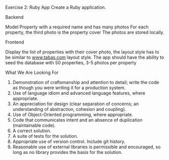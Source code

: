 Exercise 2: Ruby App Create a Ruby application.

Backend

Model Property with a required name and has many photos
For each property, the third photo is the property cover
The photos are stored locally.

Frontend

Display the list of properties with their cover photo, the layout style has to be similar to www.tabas.com layout style.
The app should have the ability to seed the database with 50 properties, 3-5 photos per property

What We Are Looking For

1. Demonstration of craftsmanship and attention to detail; write the code as though you were writing it for a production system.
2. Use of language idiom and advanced language features, where appropriate.
3. An appreciation for design (clear separation of concerns; an understanding of abstraction, cohesion and coupling).
4. Use of Object-Oriented programming, where appropriate.
5. Code that communicates intent and an absence of duplication (maintainable code).
6. A correct solution.
7. A suite of tests for the solution.
8. Appropriate use of version control. Include git history.
9. Reasonable use of external libraries is permissible and encouraged, so long as no library provides the basis for the solution.
